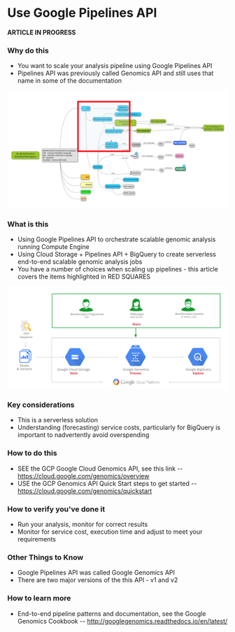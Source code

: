 # Use Google Pipelines API

**ARTICLE IN PROGRESS**

### Why do this
 - You want to scale your analysis pipeline using Google Pipelines API
 - Pipelines API was previously called Genomics API and still uses that name in some of the documentation

 [![gcp-pipelines](/images/gcp-pipelines.png)]()

### What is this
 - Using Google Pipelines API to orchestrate scalable genomic analysis running Compute Engine
 - Using Cloud Storage + Pipelines API + BigQuery to create serverless end-to-end scalable genomic analysis jobs
 - You have a number of choices when scaling up pipelines - this article covers the items highlighted in RED SQUARES

[![gcp-pipelines-api](/images/gcp-pipelines-api.png)]()

### Key considerations
 - This is a serverless solution
 - Understanding (forecasting) service costs, particularly for BigQuery is important to nadvertently avoid overspending 

### How to do this
 - SEE the GCP Google Cloud Genomics API, see this link -- https://cloud.google.com/genomics/overview
 - USE the GCP Genomics API Quick Start steps to get started -- https://cloud.google.com/genomics/quickstart

### How to verify you've done it
 - Run your analysis, monitor for correct results
 - Monitor for service cost, execution time and adjust to meet your requirements

### Other Things to Know
 - Google Pipelines API was called Google Genomics API
 - There are two major versions of the this API - v1 and v2

### How to learn more
 - End-to-end pipeline patterns and documentation, see the Google Genomics Cookbook -- http://googlegenomics.readthedocs.io/en/latest/
